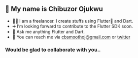 ## 👋 My name is Chibuzor Ojukwu

- 🧑‍🔧 I am a freelancer. I create stuffs using Flutter🐤 and Dart.
- ➕ I’m looking forward to contribute to the Flutter SDK soon.
- 💬 Ask me anything Flutter and Dart.
- 📧 You can reach me via cbsmoothoj@gmail.com or  [twitter](https://twitter.com/kenbuzor)

### Would be glad to collaborate with you..

